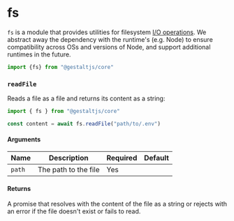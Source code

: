# fs

`fs` is a module that provides utilities for filesystem [I/O operations](https://en.wikipedia.org/wiki/Input/output).
We abstract away the dependency with the runtime's (e.g. Node) to ensure compatibility across OSs and versions of Node, and support additional runtimes in the future.

```ts
import {fs} from "@gestaltjs/core"
```

### `readFile`

Reads a file as a file and returns its content as a string:

```ts
import { fs } from "@gestaltjs/core"

const content = await fs.readFile("path/to/.env")
```

#### Arguments

| Name | Description | Required | Default |
| --- | ------ | ---- | ---- |
| `path` | The path to the file | Yes | |

#### Returns

A promise that resolves with the content of the file as a string or rejects with an error if the file doesn't exist or fails to read.
